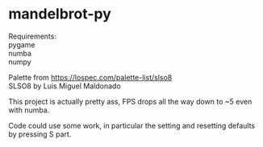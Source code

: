 # mandelbrot-py

Requirements:  
pygame  
numba  
numpy  

Palette from https://lospec.com/palette-list/slso8  
SLSO8 by Luis Miguel Maldonado

This project is actually pretty ass, FPS drops all the way down to ~5 even with numba.

Code could use some work, in particular the setting and resetting defaults by pressing S part.

